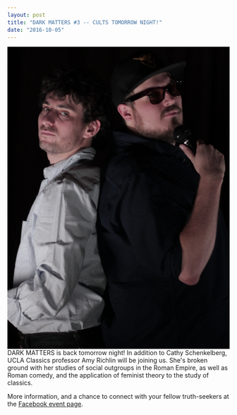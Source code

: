 ```yaml
---
layout: post
title: "DARK MATTERS #3 -- CULTS TOMORROW NIGHT!"
date: "2016-10-05"
---
```

<img align="right" src="assets/franky_michael_attitude.jpg">

DARK MATTERS is back tomorrow night! In addition to Cathy Schenkelberg, UCLA Classics professor Amy Richlin will be joining us. She's broken ground with her studies of social outgroups in the Roman Empire, as well as Roman comedy, and the application of feminist theory to the study of classics.

More information, and a chance to connect with your fellow truth-seekers at the [Facebook event page](https://www.facebook.com/events/536085466577171/).
